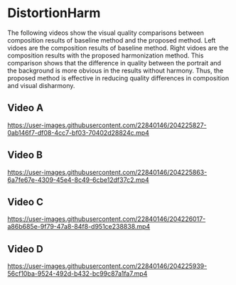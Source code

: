 # DistortionHarm

The following videos show the visual quality comparisons between composition results of baseline method and the proposed method. Left vidoes are the composition results of baseline method.  Right vidoes are the composition results with the proposed harmonization method. This comparison shows that the difference in quality between the portrait and the background is more obvious in the results without harmony.  Thus, the proposed method is effective in reducing quality differences in composition and visual disharmony.


## Video A

https://user-images.githubusercontent.com/22840146/204225827-0ab146f7-df08-4cc7-bf03-70402d28824c.mp4

## Video B

https://user-images.githubusercontent.com/22840146/204225863-6a7fe67e-4309-45e4-8c49-6cbe12df37c2.mp4

## Video C

https://user-images.githubusercontent.com/22840146/204226017-a86b685e-9f79-47a8-84f8-d951ce238838.mp4


## Video D

https://user-images.githubusercontent.com/22840146/204225939-56cf10ba-9524-492d-b432-bc99c87a1fa7.mp4


  

